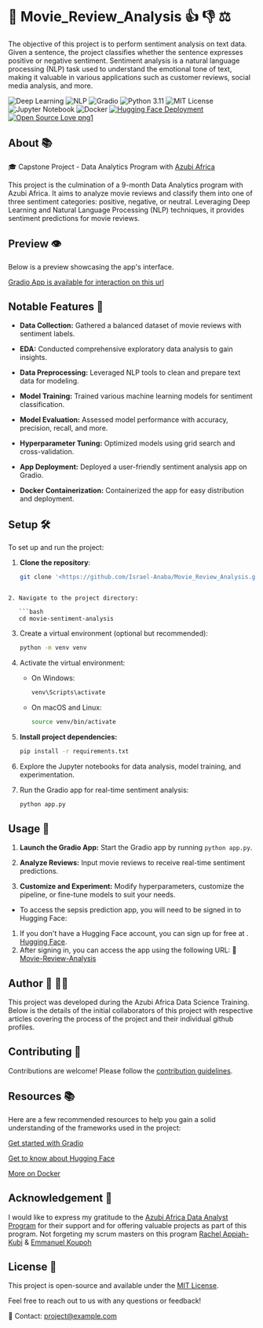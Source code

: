 # 🚀 Movie_Review_Analysis 👍 👎 ⚖️

The objective of this project is to perform sentiment analysis on text data. Given a sentence, the project classifies whether the sentence expresses positive or negative sentiment. Sentiment analysis is a natural language processing (NLP) task used to understand the emotional tone of text, making it valuable in various applications such as customer reviews, social media analysis, and more.

![Deep Learning](https://img.shields.io/badge/Deep%20Learning-Enabled-brightgreen)
![NLP](https://img.shields.io/badge/NLP-Ready-blue)
![Gradio](https://img.shields.io/badge/Gradio-Integrated-orange)
![Python 3.11](https://img.shields.io/badge/Python-3.11%2B-blue)
![MIT License](https://img.shields.io/badge/License-MIT-lightgrey)
![Jupyter Notebook](https://img.shields.io/badge/Notebook-Jupyter-yellow)
![Docker](https://img.shields.io/badge/Docker-Ready-blueviolet)
[![Hugging Face Deployment](https://img.shields.io/badge/Hugging%20Face-Deployed-brightgreen)](https://huggingface.co/my-awesome-ml-web-app)
[![Open Source Love png1](https://badges.frapsoft.com/os/v1/open-source.png?v=103)](https://github.com/ellerbrock/open-source-badges/)



## About 📚
🎓 Capstone Project - Data Analytics Program with [Azubi Africa](https://www.azubiafrica.org/data-analytics)

This project is the culmination of a 9-month Data Analytics program with Azubi Africa. It aims to analyze movie reviews and classify them into one of three sentiment categories: positive, negative, or neutral. Leveraging Deep Learning and Natural Language Processing (NLP) techniques, it provides sentiment predictions for movie reviews.

## Preview 👁️

Below is a preview showcasing the app's interface.

<!-- ![Prev](Screenshots/Preview3.png) -->


[Gradio App is available for interaction on this url](http://127.0.0.1:7860/)


## Notable Features 🌟

- **Data Collection:** Gathered a balanced dataset of movie reviews with sentiment labels.

- **EDA:** Conducted comprehensive exploratory data analysis to gain insights.

- **Data Preprocessing:** Leveraged NLP tools to clean and prepare text data for modeling.

- **Model Training:** Trained various machine learning models for sentiment classification.

- **Model Evaluation:** Assessed model performance with accuracy, precision, recall, and more.

- **Hyperparameter Tuning:** Optimized models using grid search and cross-validation.

- **App Deployment:** Deployed a user-friendly sentiment analysis app on Gradio.

- **Docker Containerization:** Containerized the app for easy distribution and deployment.


## Setup 🛠️
To set up and run the project:

1. **Clone the repository**:
   ```bash
   git clone '<https://github.com/Israel-Anaba/Movie_Review_Analysis.git>'
```

2. Navigate to the project directory:

   ```bash
   cd movie-sentiment-analysis
   ```
3. Create a virtual environment (optional but recommended):

   ```bash
   python -m venv venv
   ```
4. Activate the virtual environment:

   - On Windows:
     ```bash
     venv\Scripts\activate
     ```
   - On macOS and Linux:
     ```bash
     source venv/bin/activate
     ```
5. **Install project dependencies:**

   ```bash
   pip install -r requirements.txt
   ```
6. Explore the Jupyter notebooks for data analysis, model training, and experimentation.

7. Run the Gradio app for real-time sentiment analysis:

   ```bash
   python app.py
   ```

## Usage 🚀

1. **Launch the Gradio App:** Start the Gradio app by running `python app.py`.

2. **Analyze Reviews:** Input movie reviews to receive real-time sentiment predictions.

3. **Customize and Experiment:** Modify hyperparameters, customize the pipeline, or fine-tune models to suit your needs.

- To access the sepsis prediction app, you will need to be signed in to Hugging Face:

1. If you don't have a Hugging Face account, you can sign up for free at .
[Hugging Face](https://huggingface.co/signup).
2. After signing in, you can access the app using the following URL:
   🤖[Movie-Review-Analysis](https://gr8testgad-1-movie-review-analysis.hf.space)


## Author 📖 🧑‍🎓

This project was developed during the Azubi Africa Data Science Training. Below is the details of the initial collaborators of this project with respective articles covering the process of the project and their individual github profiles.


## Contributing 🤝

Contributions are welcome! Please follow the [contribution guidelines](CONTRIBUTING.md).
<!-- Contributions are welcome! Feel free to open an issue or submit a pull request. -->

## Resources 📚

Here are a few recommended resources to help you gain a solid understanding of the frameworks used in the project:

[Get started with Gradio](https://gradio.app/getting_started/)

[Get to know about Hugging Face](https://huggingface.co/)

[More on Docker](https://www.docker.com/)

## Acknowledgement 🥇

I would like to express my gratitude to the [Azubi Africa Data Analyst Program](https://www.azubiafrica.org/data-analytics) for their support and for offering valuable projects as part of this program. Not forgeting my scrum masters on this program [Rachel Appiah-Kubi](https://www.linkedin.com/in/racheal-appiah-kubi/) & [Emmanuel Koupoh](https://github.com/eaedk)


## License 📜

This project is open-source and available under the [MIT License](LICENSE).

Feel free to reach out to us with any questions or feedback!

📧 Contact: project@example.com


